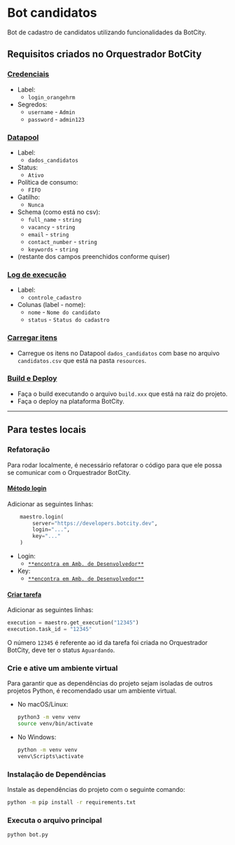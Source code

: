 # Bot candidatos
Bot de cadastro de candidatos utilizando funcionalidades da BotCity.

## Requisitos criados no Orquestrador BotCity

### [Credenciais](https://documentation.botcity.dev/pt/maestro/features/credentials/#criando-uma-credencial)

- Label:
    - `login_orangehrm`
- Segredos:
    - `username` - `Admin`
    - `password` - `admin123`

### [Datapool](https://documentation.botcity.dev/pt/maestro/features/datapool/#criando-um-datapool)

- Label:
    - `dados_candidatos`
- Status:
    - `Ativo`
- Política de consumo:
    - `FIFO`
- Gatilho:
    - `Nunca`
- Schema (como está no csv):
    - `full_name` - `string`
    - `vacancy` - `string`
    - `email` - `string`
    - `contact_number` - `string`
    - `keywords` - `string`
- (restante dos campos preenchidos conforme quiser)

### [Log de execução](https://documentation.botcity.dev/pt/maestro/features/logs/#criando-um-log-de-execucao)

- Label:
    - `controle_cadastro`
- Colunas (label - nome):
    - `nome` - `Nome do candidato`
    - `status` - `Status do cadastro`

### [Carregar itens](https://documentation.botcity.dev/pt/maestro/features/datapool/#adicionando-itens-atraves-de-um-arquivo-csv)

- Carregue os itens no Datapool `dados_candidatos` com base no arquivo `candidatos.csv` que está na pasta `resources`.

### [Build e Deploy](https://documentation.botcity.dev/pt/maestro/features/easy-deploy/)
- Faça o build executando o arquivo `build.xxx` que está na raiz do projeto.
- Faça o deploy na plataforma BotCity.

---

## Para testes locais

### Refatoração
Para rodar localmente, é necessário refatorar o código para que ele possa se comunicar com o Orquestrador BotCity.

#### [Método login](https://documentation.botcity.dev/pt/maestro/maestro-sdk/setup/#utilizando-as-informacoes-do-workspace)

Adicionar as seguintes linhas:

```python
    maestro.login(
        server="https://developers.botcity.dev", 
        login="...", 
        key="..."
    )
```

- Login:
    - [`**encontra em Amb. de Desenvolvedor**`](https://developers.botcity.dev/dev)
- Key:
    - [`**encontra em Amb. de Desenvolvedor**`](https://developers.botcity.dev/dev)

#### [Criar tarefa](https://documentation.botcity.dev/pt/maestro/features/new-task/)

Adicionar as seguintes linhas:

```python
execution = maestro.get_execution("12345")
execution.task_id = "12345"
```

O número `12345` é referente ao id da tarefa foi criada no Orquestrador BotCity, deve ter o status `Aguardando`.


### Crie e ative um ambiente virtual

   Para garantir que as dependências do projeto sejam isoladas de outros projetos Python, é recomendado usar um ambiente virtual.

   - No macOS/Linux:

     ```bash
     python3 -m venv venv
     source venv/bin/activate
     ```

   - No Windows:

     ```bash
     python -m venv venv
     venv\Scripts\activate
     ```

### Instalação de Dependências

Instale as dependências do projeto com o seguinte comando:

```bash
python -m pip install -r requirements.txt
```

### Executa o arquivo principal

```bash
python bot.py
```
